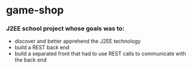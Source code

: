 # game-shop

### J2EE school project whose goals was to:
* discover and better apprehend the J2EE technology
* build a REST back end
* build a separated front that had to use REST calls to communicate with the back end
